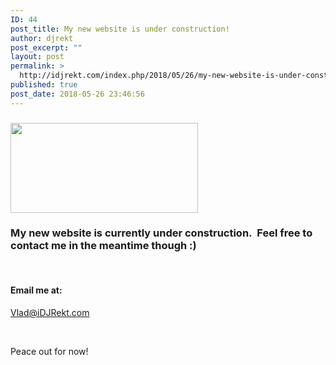 ```yaml
---
ID: 44
post_title: My new website is under construction!
author: djrekt
post_excerpt: ""
layout: post
permalink: >
  http://idjrekt.com/index.php/2018/05/26/my-new-website-is-under-construction/
published: true
post_date: 2018-05-26 23:46:56
---
```

<h3><img class="alignnone size-medium wp-image-45" src="http://idjrekt.com/wp-content/uploads/2018/05/images-300x144.png" alt="" width="300" height="144" /></h3>
<h3></h3>
<h3>My new website is currently under construction.  Feel free to contact me in the meantime though :)</h3>
&nbsp;
<h4>Email me at:</h4>
<a href="mailto:Vlad@iDJRekt.com">Vlad@iDJRekt.com</a>

&nbsp;

Peace out for now!

&nbsp;

&nbsp;
